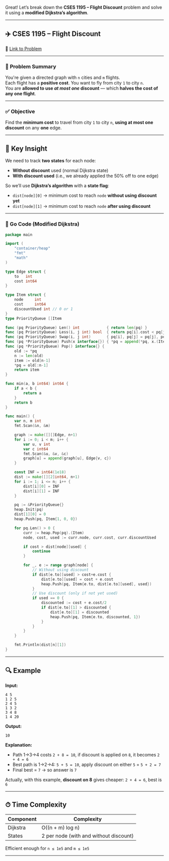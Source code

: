 Great! Let’s break down the **CSES 1195 – Flight Discount** problem and solve it using a **modified Dijkstra’s algorithm**.

---

## ✈️ CSES 1195 – Flight Discount  
🔗 [Link to Problem](https://cses.fi/problemset/task/1195)

---

### 🧩 **Problem Summary**

You're given a directed graph with `n` cities and `m` flights.  
Each flight has a **positive cost**. You want to fly from city `1` to city `n`.  
You are **allowed to use *at most one* discount** — which **halves the cost of any one flight**.

---

### ✅ **Objective**

Find the **minimum cost** to travel from city `1` to city `n`, **using at most one discount** on any **one** edge.

---

## 🧠 **Key Insight**

We need to track **two states** for each node:

- **Without discount** used (normal Dijkstra state)
- **With discount used** (i.e., we already applied the 50% off to one edge)

So we’ll use **Dijkstra’s algorithm** with a **state flag**:
- `dist[node][0]` → minimum cost to reach `node` **without using discount yet**
- `dist[node][1]` → minimum cost to reach `node` **after using discount**

---

### 🚀 Go Code (Modified Dijkstra)

```go
package main

import (
	"container/heap"
	"fmt"
	"math"
)

type Edge struct {
	to   int
	cost int64
}

type Item struct {
	node     int
	cost     int64
	discountUsed int // 0 or 1
}
type PriorityQueue []Item

func (pq PriorityQueue) Len() int            { return len(pq) }
func (pq PriorityQueue) Less(i, j int) bool  { return pq[i].cost < pq[j].cost }
func (pq PriorityQueue) Swap(i, j int)       { pq[i], pq[j] = pq[j], pq[i] }
func (pq *PriorityQueue) Push(x interface{}) { *pq = append(*pq, x.(Item)) }
func (pq *PriorityQueue) Pop() interface{} {
	old := *pq
	n := len(old)
	item := old[n-1]
	*pq = old[:n-1]
	return item
}

func min(a, b int64) int64 {
	if a < b {
		return a
	}
	return b
}

func main() {
	var n, m int
	fmt.Scan(&n, &m)

	graph := make([][]Edge, n+1)
	for i := 0; i < m; i++ {
		var u, v int
		var c int64
		fmt.Scan(&u, &v, &c)
		graph[u] = append(graph[u], Edge{v, c})
	}

	const INF = int64(1e18)
	dist := make([][2]int64, n+1)
	for i := 1; i <= n; i++ {
		dist[i][0] = INF
		dist[i][1] = INF
	}

	pq := &PriorityQueue{}
	heap.Init(pq)
	dist[1][0] = 0
	heap.Push(pq, Item{1, 0, 0})

	for pq.Len() > 0 {
		curr := heap.Pop(pq).(Item)
		node, cost, used := curr.node, curr.cost, curr.discountUsed

		if cost > dist[node][used] {
			continue
		}

		for _, e := range graph[node] {
			// Without using discount
			if dist[e.to][used] > cost+e.cost {
				dist[e.to][used] = cost + e.cost
				heap.Push(pq, Item{e.to, dist[e.to][used], used})
			}
			// Use discount (only if not yet used)
			if used == 0 {
				discounted := cost + e.cost/2
				if dist[e.to][1] > discounted {
					dist[e.to][1] = discounted
					heap.Push(pq, Item{e.to, discounted, 1})
				}
			}
		}
	}

	fmt.Println(dist[n][1])
}
```

---

## 🔍 Example

**Input:**

```
4 5
1 2 5
2 4 5
1 3 2
3 4 8
1 4 20
```

**Output:**

```
10
```

**Explanation:**

- Path 1→3→4 costs `2 + 8 = 10`, if discount is applied on `8`, it becomes `2 + 4 = 6`
- Best path is 1→2→4: `5 + 5 = 10`, apply discount on either `5` = `5 + 2 = 7`
- Final best = `7` → so answer is `7`

Actually, with this example, **discount on 8** gives cheaper: `2 + 4 = 6`, best is `6`

---

## ⏱ Time Complexity

| Component     | Complexity      |
|---------------|-----------------|
| Dijkstra      | O((n + m) log n) |
| States        | 2 per node (with and without discount) |

Efficient enough for `n ≤ 1e5` and `m ≤ 1e5`

---
